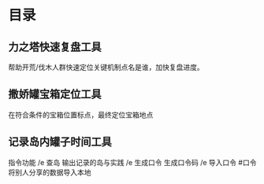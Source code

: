 # 目录
## 力之塔快速复盘工具
帮助开荒/伐木人群快速定位关键机制点名是谁，加快复盘进度。
## 撒娇罐宝箱定位工具
在符合条件的宝箱位置标点，最终定位宝箱地点
## 记录岛内罐子时间工具
指令功能
/e 查岛       输出记录的岛与实践
/e 生成口令    生成口令码
/e 导入口令 #口令      将别人分享的数据导入本地
